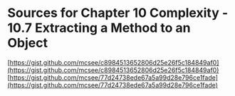 # Sources for Chapter 10 Complexity - 10.7 Extracting a Method to an Object

[https://gist.github.com/mcsee/c8984513652806d25e26f5c184849af0](https://gist.github.com/mcsee/c8984513652806d25e26f5c184849af0)
[https://gist.github.com/mcsee/77d24738ede67a5a99d28e796ce1fade](https://gist.github.com/mcsee/77d24738ede67a5a99d28e796ce1fade)
